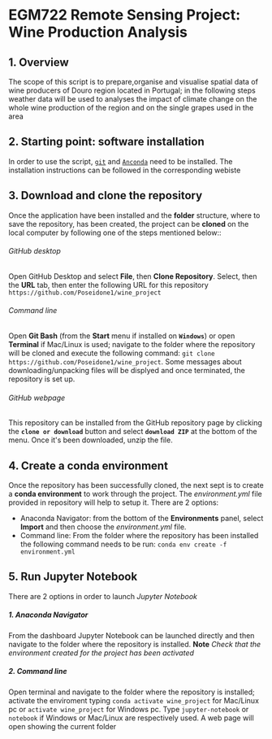 # EGM722 Remote Sensing Project: Wine Production Analysis

## 1. Overview
The scope of this script is to prepare,organise and visualise spatial data of wine producers of Douro region located in Portugal; in the following steps weather data will be used to analyses the impact of climate change on the whole wine production of the region and on the single grapes used in the area

## 2. Starting point: software installation
In order to use the script, [`git`](https://git-scm.com/downloads)  and [`Anconda`](https://docs.anaconda.com/anaconda/install/) need to be installed. The installation instructions can be followed in the corresponding webiste

## 3. Download and clone the repository
Once the application have been installed and the **folder** structure, where to save the repository, has been created, the project can be **cloned** on the local computer by following one of  the steps mentioned below::
###### GitHub desktop
   Open GitHub Desktop and select **File**, then **Clone Repository**. Select, then the **URL** tab, then enter the following URL for this repository `https://github.com/Poseidone1/wine_project`
###### Command line
   Open **Git Bash** (from the **Start** menu if installed on **`Windows`**) or open **Terminal** if Mac/Linux is used; navigate to the folder where the repository will be cloned and execute the following command: `git clone https://github.com/Poseidone1/wine_project`. Some messages about downloading/unpacking files will be displyed and once terminated, the repository is set up.
###### GitHub webpage
   This repository can be installed from the GitHub repository page by clicking the **`clone or download`** button and select **`download ZIP`** at the bottom of the menu. Once it's been downloaded, unzip the file.
   
## 4. Create a conda environment

Once the repository has been successfully cloned, the next sept is to create a **conda environment** to work through the project.
The *environment.yml* file provided in repository will help to setup it.
There are 2 options: 
- Anaconda Navigator: from the bottom of the **Environments** panel, select **Import** and then choose the *environment.yml* file.
- Command line: From the folder where the repository has been installed the following command needs to be run: `conda env create -f environment.yml`

## 5. Run Jupyter Notebook
There are 2 options in order to launch *Jupyter Notebook*
##### 1. Anaconda Navigator
From the dashboard Jupyter Notebook can be launched directly and then navigate to the folder where the repository is installed. 
**Note**
*Check that the environment created for the project has been activated*
##### 2. Command line
Open terminal and navigate to the folder where the repository is installed; activate the enviroment typing `conda activate wine_project` for Mac/Linux pc or `activate wine_project` for Windows pc. Type `jupyter-notebook` or `notebook` if Windows or Mac/Linux are respectively used. A web page will open showing the current folder
